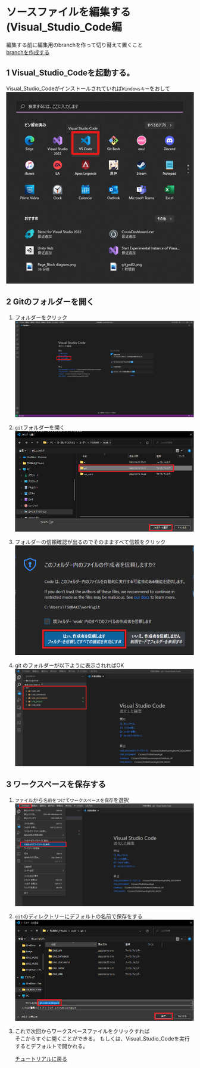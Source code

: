 <link href="..\css\StyleSheet.css" rel="stylesheet"/>
 

# ソースファイルを編集する(Visual_Studio_Code編
編集する前に編集用のbranchを作って切り替えて置くこと<br>
[branchを作成する](./Common_Doc/How_To_Make_Branch.md)


## 1 Visual_Studio_Codeを起動する。
Visual_Studio_Codeがインストールされていれば`Windowsキー`をおして
![hoge](../Image/Start_Visual_Studio.png)


## 2 Gitのフォルダーを開く
1. フォルダーをクリック 
   ![hoge](../Image/Open_Folder_Visual_Studio.png)

2. `git`フォルダーを開く
   ![hoge](../Image/Select_Folder_Visual_Studio.png)

3. フォルダーの信頼確認が出るのでそのまますべて信頼をクリック
   ![hoge](../Image/Folder_Approval.png)

4. git のフォルダーが以下ように表示されればOK
   ![hoge](../Image/Visual_Studio_Code_Added_Folder.png)
   

## 3 ワークスペースを保存する

1. `ファイル`から`名前をつけてワークスペースを保存`を選択<br>
   ![hoge](image/../../Image/Make_Work_Spase1.png)

2. `git`のディレクトリーにデフォルトの名前で保存をする<br>
   ![hoge](image/../../Image/Make_Work_Spase2.png)

3. これで次回からワークスペースファイルをクリックすれば<br>
   そこからすぐに開くことができる。
   もしくは、Visual_Studio_Codeを実行するとデフォルトで開かれる。

   [チュートリアルに戻る](../Read_Me.md#チュートリアル)